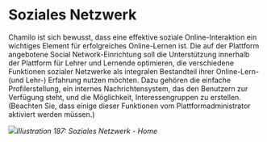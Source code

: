 
# Soziales Netzwerk

Chamilo ist sich bewusst, dass eine effektive soziale Online-Interaktion ein wichtiges Element für erfolgreiches Online-Lernen ist. Die auf der Plattform angebotene Social Network-Einrichtung soll die Unterstützung innerhalb der Plattform für Lehrer und Lernende optimieren, die verschiedene Funktionen sozialer Netzwerke als integralen Bestandteil ihrer Online-Lern- (und Lehr-) Erfahrung nutzen möchten. Dazu gehören die einfache Profilerstellung, ein internes Nachrichtensystem, das den Benutzern zur Verfügung steht, und die Möglichkeit, Interessengruppen zu erstellen. \(Beachten Sie, dass einige dieser Funktionen vom Plattformadministrator aktiviert werden müssen.\)

![](../../.gitbook/assets/images255.png)_Illustration 187: Soziales Netzwerk - Home_